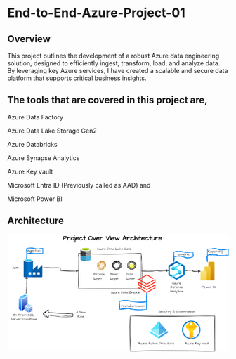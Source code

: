 # End-to-End-Azure-Project-01
## Overview
This project outlines the development of a robust Azure data engineering solution, designed to efficiently ingest, transform, load, and analyze data. By leveraging key Azure services, I have created a scalable and secure data platform that supports critical business insights.

## The tools that are covered in this project are,

Azure Data Factory

Azure Data Lake Storage Gen2

Azure Databricks

Azure Synapse Analytics

Azure Key vault

Microsoft Entra ID (Previously called as AAD) and

Microsoft Power BI

## Architecture

![Project Architecture](DEP1.drawio.png)



